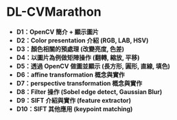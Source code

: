# DL-CVMarathon
* **D1：OpenCV 簡介 + 顯示圖片**
* **D2：Color presentation 介紹 (RGB, LAB, HSV)**
* **D3：顏色相關的預處理 (改變亮度, 色差)**
* **D4：以圖片為例做矩陣操作 (翻轉, 縮放, 平移)**
* **D5：透過 OpenCV 做圖並顯示 (長方形, 圓形, 直線, 填色)**
* **D6：affine transformation 概念與實作**
* **D7：perspective transformation 概念與實作**
* **D8：Filter 操作 (Sobel edge detect, Gaussian Blur)**
* **D9：SIFT 介紹與實作 (feature extractor)**
* **D10：SIFT 其他應用 (keypoint matching)**
